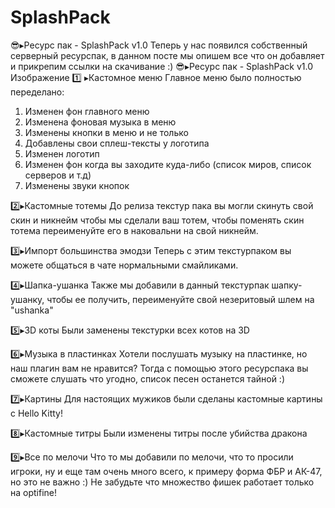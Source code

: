 # SplashPack
😎▸Ресурс пак - SplashPack v1.0
Теперь у нас появился собственный серверный ресурспак, в данном посте мы опишем все что он добавляет и прикрепим ссылки на скачивание :)
😎▸Ресурс пак - SplashPack v1.0
Изображение
1️⃣ ▸Кастомное меню
Главное меню было полностью переделано:
1. Изменен фон главного меню
2. Изменена фоновая музыка в меню
3. Изменены кнопки в меню и не только
4. Добавлены свои сплеш-тексты у логотипа
5. Изменен логотип
6. Изменен фон когда вы заходите куда-либо (список миров, список серверов и т.д)
7. Изменены звуки кнопок


2️⃣▸Кастомные тотемы
До релиза текстур пака вы могли скинуть свой скин и никнейм чтобы мы сделали ваш тотем, чтобы поменять скин тотема переименуйте его в наковальни на свой никнейм.

3️⃣▸Импорт большинства эмодзи
Теперь с этим текстурпаком вы можете общаться в чате нормальными смайликами.

4️⃣▸Шапка-ушанка
Также мы добавили в данный текстурпак шапку-ушанку, чтобы ее получить, переименуйте свой незеритовый шлем на "ushanka"

5️⃣▸3D коты
Были заменены текстурки всех котов на 3D

6️⃣▸Музыка в пластинках
Хотели послушать музыку на пластинке, но наш плагин вам не нравится?
Тогда с помощью этого ресурспака вы сможете слушать что угодно, список песен останется тайной :)

7️⃣▸Картины
Для настоящих мужиков были сделаны кастомные картины с Hello Kitty!

8️⃣▸Кастомные титры
Были изменены титры после убийства дракона

9️⃣▸Все по мелочи
Что то мы добавили по мелочи, что то просили игроки, ну и еще там очень много всего, к примеру форма ФБР и АК-47, но это не важно :)
Не забудьте что множество фишек работает только на optifine!
